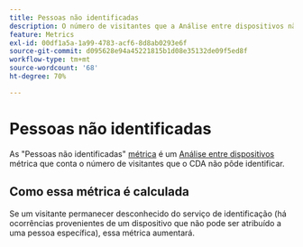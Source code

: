 ```yaml
---
title: Pessoas não identificadas
description: O número de visitantes que a Análise entre dispositivos não identificou.
feature: Metrics
exl-id: 00df1a5a-1a99-4783-acf6-8d8ab0293e6f
source-git-commit: d095628e94a45221815b1d08e35132de09f5ed8f
workflow-type: tm+mt
source-wordcount: '68'
ht-degree: 70%

---
```


# Pessoas não identificadas

As &quot;Pessoas não identificadas&quot; [métrica](overview.md) é um [Análise entre dispositivos](../cda/overview.md) métrica que conta o número de visitantes que o CDA não pôde identificar.

## Como essa métrica é calculada

Se um visitante permanecer desconhecido do serviço de identificação (há ocorrências provenientes de um dispositivo que não pode ser atribuído a uma pessoa específica), essa métrica aumentará.
